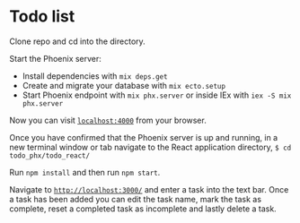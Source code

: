# Todo list

Clone repo and cd into the directory.

Start the Phoenix server:

  * Install dependencies with `mix deps.get`
  * Create and migrate your database with `mix ecto.setup`
  * Start Phoenix endpoint with `mix phx.server` or inside IEx with `iex -S mix phx.server`

Now you can visit [`localhost:4000`](http://localhost:4000) from your browser.

Once you have confirmed that the Phoenix server is up and running, in a new terminal window or tab navigate to the React application directory, `$ cd todo_phx/todo_react/`

Run `npm install` and then run `npm start`.

Navigate to [`http://localhost:3000/`](http://localhost:3000) and enter a task into the text bar.
Once a task has been added you can edit the task name, mark the task as complete, reset a completed task as incomplete and lastly delete a task.

